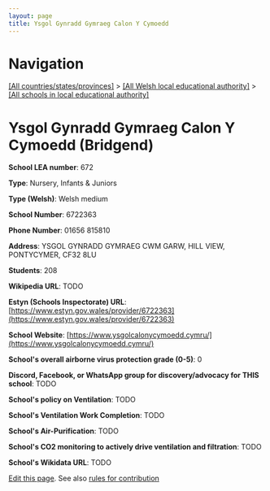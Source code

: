 ```yaml
---
layout: page
title: Ysgol Gynradd Gymraeg Calon Y Cymoedd
---
```

# Navigation

[[All countries/states/provinces]](../../..) > [[All Welsh local educational authority]](../..) > [[All schools in local educational authority]](..)

# Ysgol Gynradd Gymraeg Calon Y Cymoedd (Bridgend)

**School LEA number**: 672

**Type**: Nursery, Infants & Juniors

**Type (Welsh)**: Welsh medium

**School Number**: 6722363

**Phone Number**: 01656 815810

**Address**: YSGOL GYNRADD GYMRAEG CWM GARW, HILL VIEW, PONTYCYMER, CF32 8LU

**Students**: 208

**Wikipedia URL**: TODO

**Estyn (Schools Inspectorate) URL**: [https://www.estyn.gov.wales/provider/6722363](https://www.estyn.gov.wales/provider/6722363)

**School Website**: [https://www.ysgolcalonycymoedd.cymru/](https://www.ysgolcalonycymoedd.cymru/)

**School's overall airborne virus protection grade (0-5)**: 0

**Discord, Facebook, or WhatsApp group for discovery/advocacy for THIS school**: TODO

**School's policy on Ventilation**: TODO

**School's Ventilation Work Completion**: TODO

**School's Air-Purification**: TODO

**School's CO2 monitoring to actively drive ventilation and filtration**: TODO

**School's Wikidata URL**: TODO




[Edit this page](https://github.com/VentilationProject/Wales/edit/prif/./Bridgend/Ysgol_Gynradd_Gymraeg_Calon_Y_Cymoedd.md). See also [rules for contribution](../../../contribution-rules/)